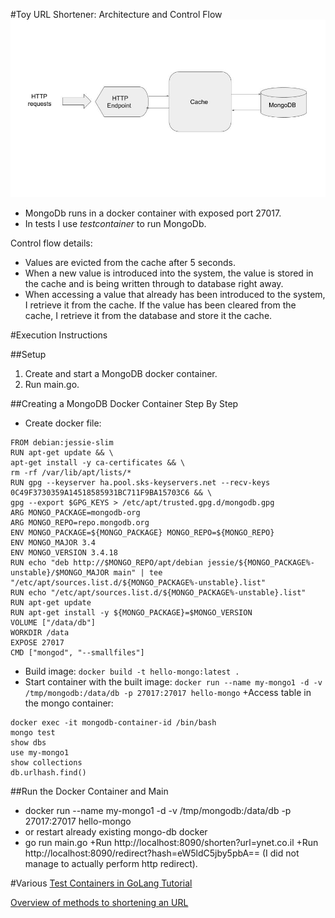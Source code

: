 #Toy URL Shortener: Architecture and Control Flow
![Architecture](architecture.jpg)
+ MongoDb runs in a docker container with exposed port 27017.
+ In tests I use *testcontainer* to run MongoDb.

Control flow details:
+ Values are evicted from the cache after 5 seconds.
+ When a new value is introduced into the system, the value is stored in the cache
and is being written through to database right away.
+ When accessing a value that already has been  introduced to the system, I retrieve it from the cache. 
If the value has been cleared from the cache, I retrieve it from the database and store it the cache.
 

#Execution Instructions       

##Setup
1. Create  and start a MongoDB docker container.
2. Run main.go.

##Creating a MongoDB Docker Container Step By Step 
+ Create docker file:
```
FROM debian:jessie-slim
RUN apt-get update && \
apt-get install -y ca-certificates && \
rm -rf /var/lib/apt/lists/*
RUN gpg --keyserver ha.pool.sks-keyservers.net --recv-keys 0C49F3730359A14518585931BC711F9BA15703C6 && \
gpg --export $GPG_KEYS > /etc/apt/trusted.gpg.d/mongodb.gpg
ARG MONGO_PACKAGE=mongodb-org
ARG MONGO_REPO=repo.mongodb.org
ENV MONGO_PACKAGE=${MONGO_PACKAGE} MONGO_REPO=${MONGO_REPO}
ENV MONGO_MAJOR 3.4
ENV MONGO_VERSION 3.4.18
RUN echo "deb http://$MONGO_REPO/apt/debian jessie/${MONGO_PACKAGE%-unstable}/$MONGO_MAJOR main" | tee "/etc/apt/sources.list.d/${MONGO_PACKAGE%-unstable}.list"
RUN echo "/etc/apt/sources.list.d/${MONGO_PACKAGE%-unstable}.list"
RUN apt-get update
RUN apt-get install -y ${MONGO_PACKAGE}=$MONGO_VERSION
VOLUME ["/data/db"]
WORKDIR /data
EXPOSE 27017
CMD ["mongod", "--smallfiles"]
```
+ Build image: ```docker build -t hello-mongo:latest .```
+ Start container with the built image: 
```docker run --name my-mongo1 -d -v /tmp/mongodb:/data/db -p 27017:27017 hello-mongo```
+Access table in the mongo container:
```
docker exec -it mongodb-container-id /bin/bash
mongo test
show dbs
use my-mongo1
show collections
db.urlhash.find()
```

##Run the Docker Container and Main
+ docker run --name my-mongo1 -d -v /tmp/mongodb:/data/db -p 27017:27017 hello-mongo
+ or restart already existing mongo-db docker
+ go run main.go
+Run http://localhost:8090/shorten?url=ynet.co.il
+Run http://localhost:8090/redirect?hash=eW5ldC5jby5pbA== (I did not manage to actually perform http redirect).

#Various 
[Test Containers in GoLang Tutorial](https://github.com/testcontainers/testcontainers-go)

[Overview of methods to shortening an URL](https://stackoverflow.com/questions/742013/how-do-i-create-a-url-shortener)

